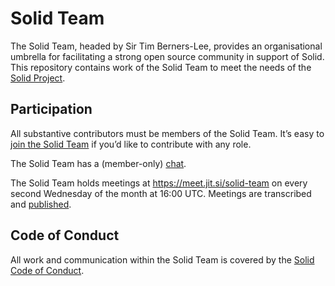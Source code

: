 # Solid Team

The Solid Team, headed by Sir Tim Berners-Lee, provides an organisational umbrella for facilitating a strong open source community in support of Solid. This repository contains work of the Solid Team to meet the needs of the [Solid Project](https://solidproject.org/).


## Participation

All substantive contributors must be members of the Solid Team. It’s easy to [join the Solid Team](https://github.com/solid/process) if you’d like to contribute with any role.

The Solid Team has a (member-only) [chat](https://gitter.im/solid/team).

The Solid Team holds meetings at https://meet.jit.si/solid-team on every second Wednesday of the month at 16:00 UTC. Meetings are transcribed and [published](https://github.com/solid/team/tree/main/meetings/).


## Code of Conduct

All work and communication within the Solid Team is covered by the [Solid Code of Conduct](https://github.com/solid/process/blob/main/code-of-conduct.md).

